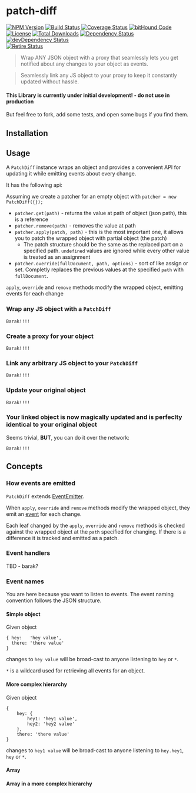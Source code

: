 # patch-diff

[![NPM Version](http://img.shields.io/npm/v/patch-diff.svg?style=flat)](https://www.npmjs.org/package/patch-diff) [![Build Status](https://travis-ci.org/storkjs/patch-diff.svg)](http://travis-ci.org/storkjs/patch-diff) [![Coverage Status](https://coveralls.io/repos/storkjs/patch-diff/badge.svg)](https://coveralls.io/r/storkjs/patch-diff) [![bitHound Code](https://www.bithound.io/github/storkjs/patch-diff/badges/code.svg)](https://www.bithound.io/github/storkjs/patch-diff)<br>
[![License](https://img.shields.io/npm/l/patch-diff.svg?style=flat)](https://github.com/storkjs/patch-diff/blob/master/LICENSE) [![Total Downloads](https://img.shields.io/npm/dt/patch-diff.svg?style=flat)](https://www.npmjs.org/package/patch-diff) [![Dependency Status](https://david-dm.org/storkjs/patch-diff.svg)](https://david-dm.org/storkjs/patch-diff) [![devDependency Status](https://david-dm.org/storkjs/patch-diff/dev-status.svg)](https://david-dm.org/storkjs/patch-diff#info=devDependencies)<br>
[![Retire Status](http://retire.insecurity.today/api/image?uri=https://raw.githubusercontent.com/storkjs/patch-diff/master/package.json)](http://retire.insecurity.today/api/image?uri=https://raw.githubusercontent.com/storkjs/patch-diff/master/package.json)

> Wrap ANY JSON object with a proxy that seamlessly lets you get notified about any changes to your object as events.

> Seamlessly link any JS object to your proxy to keep it constantly updated without hassle.


#### This Library is currently under initial development! - do not use in production
But feel free to fork, add some tests, and open some bugs if you find them.


## Installation

## Usage

A `PatchDiff` instance wraps an object and provides a convenient API for updating it while emitting events about every change.

It has the following api:

Assuming we create a patcher for an empty object with `patcher = new PatchDiff({});`
- `patcher.get(path)` - returns the value at path of object (json path), this is a reference
- `patcher.remove(path)` - removes the value at path
- `patcher.apply(patch, path)` - this is the most important one, it allows you to patch the wrapped object with partial object (the patch)
  - The patch structure should be the same as the replaced part on a specified path.
  `undefined` values are ignored while every other value is treated as an assignment
- `patcher.override(fullDocument, path, options)` - sort of like assign or set.
  Completly replaces the previous values at the specified `path` with `fullDocument`.

`apply`, `override` and `remove` methods modify the wrapped object, emitting events for each change


  
### Wrap any JS object with a `PatchDiff`
```
Barak!!!!
```

### Create a proxy for your object
```
Barak!!!!
```

### Link any arbitrary JS object to your `PatchDiff`
```
Barak!!!!
```

### Update your original object
```
Barak!!!!
```

### Your linked object is now magically updated and is perfeclty identical to your original object
Seems trivial, **BUT**, you can do it over the network:
```
Barak!!!!
```


## Concepts

### How events are emitted

`PatchDiff` extends [EventEmitter](https://nodejs.org/api/events.html).

When `apply`, `override` and `remove` methods modify the wrapped object, they emit an [event](https://nodejs.org/api/events.html) for each change.

Each leaf changed by the `apply`, `override` and `remove` methods is checked against the wrapped object at the `path` specified for changing.
If there is a difference it is tracked and emitted as a patch.

### Event handlers

TBD - barak?

### Event names

You are here because you want to listen to events. The event naming convention follows the JSON structure.

#### Simple object

Given object
```
{ hey:   'hey value',
  there: 'there value'
}
```
changes to `hey value` will be broad-cast to anyone listening to `hey` or `*`.

`*` is a wildcard used for retrieving all events for an object.


#### More complex hierarchy
Given object
```
{
    hey: {
        hey1: 'hey1 value',
        hey2: 'hey2 value'
    },
    there: 'there value'
}
```
changes to `hey1 value` will be broad-cast to anyone listening to `hey.hey1`, `hey` or `*`.


#### Array

#### Array in a more complex hierarchy
